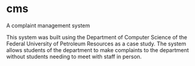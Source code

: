 # cms
A complaint management system 

This system was built using the Department of Computer Science of the Federal University of Petroleum Resources as a case study.
The system allows students of the department to make complaints to the department without students needing to meet 
with staff in person.

